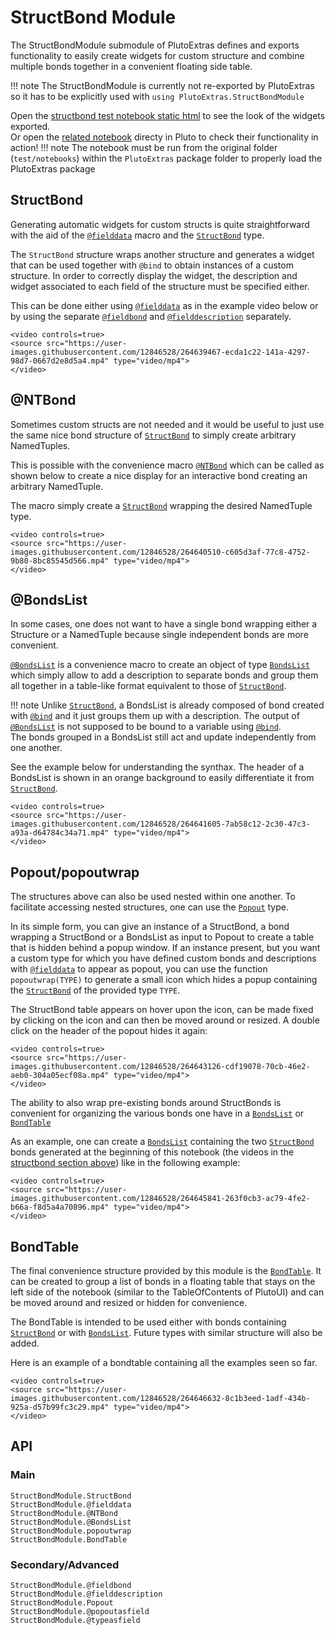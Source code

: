 # StructBond Module

The StructBondModule submodule of PlutoExtras defines and exports functionality to easily create widgets for custom structure and combine multiple bonds together in a convenient floating side table.

!!! note
    The StructBondModule is currently not re-exported by PlutoExtras so it has to be explicitly used with `using PlutoExtras.StructBondModule`

Open the [structbond test notebook static html](https://rawcdn.githack.com/disberd/PlutoExtras.jl/5b57bbb25276ff44cd79e93b72b8c504fd46a432/html_exports/test_bondstable.jl.html) to see the look of the widgets exported.\
Or open the [related notebook](https://github.com/disberd/PlutoExtras.jl/blob/master/test/notebooks/structbondmodule.jl) directy in Pluto to check their functionality in action!
!!! note
    The notebook must be run from the original folder (`test/notebooks`) within the `PlutoExtras` package folder to properly load the PlutoExtras package

## StructBond
Generating automatic widgets for custom structs is quite straightforward with
the aid of the [`@fielddata`](@ref) macro and the [`StructBond`](@ref) type.

The `StructBond` structure wraps another structure and generates a widget that can be used together with `@bind` to obtain instances of a custom structure.
In order to correctly display the widget, the description and widget associated to each field of the structure must be specified either.

This can be done either using [`@fielddata`](@ref) as in the example video below or by using the separate [`@fieldbond`](@ref) and [`@fielddescription`](@ref) separately.

```@raw html
<video controls=true>
<source src="https://user-images.githubusercontent.com/12846528/264639467-ecda1c22-141a-4297-98d7-0667d2e8d5a4.mp4" type="video/mp4">
</video>
```

## @NTBond
Sometimes custom structs are not needed and it would be useful to just use the same nice bond structure of [`StructBond`](@ref) to simply create arbitrary NamedTuples. 

This is possible with the convenience macro [`@NTBond`](@ref) which can be called as shown below to create a nice display for an interactive bond creating an arbitrary NamedTuple.

The macro simply create a [`StructBond`](@ref) wrapping the desired NamedTuple type.
```@raw html
<video controls=true>
<source src="https://user-images.githubusercontent.com/12846528/264640510-c605d3af-77c8-4752-9b80-8bc85545d566.mp4" type="video/mp4">
</video>
```

## @BondsList
In some cases, one does not want to have a single bond wrapping either a Structure or a NamedTuple because single independent bonds are more convenient.

[`@BondsList`](@ref) is a convenience macro to create an object of type [`BondsList`](@ref) which simply allow to add a description to separate bonds and group them all together in a table-like format equivalent to those of [`StructBond`](@ref).

!!! note
	Unlike [`StructBond`](@ref), a BondsList is already composed of bond created with [`@bind`](@ref) and it just groups them up with a description. The output of [`@BondsList`](@ref) is not supposed to be bound to a variable using [`@bind`](@ref).\
	The bonds grouped in a BondsList still act and update independently from one another.

See the example below for understanding the synthax. The header of a BondsList is shown in an orange background to easily differentiate it from [`StructBond`](@ref).
```@raw html
<video controls=true>
<source src="https://user-images.githubusercontent.com/12846528/264641605-7ab58c12-2c30-47c3-a93a-d64784c34a71.mp4" type="video/mp4">
</video>
```

## Popout/popoutwrap
The structures above can also be used nested within one another. To facilitate accessing nested structures, one can use the [`Popout`](@ref) type.

In its simple form, you can give an instance of a StructBond, a bond wrapping a StructBond or a BondsList as input to Popout to create a table that is hidden behind a popup window.
If an instance present, but you want a custom type for which you have defined custom bonds and descriptions with [`@fielddata`](@ref) to appear as popout, you can use the function `popoutwrap(TYPE)` to generate a small icon which hides a popup containing the [`StructBond`](@ref) of the provided type `TYPE`.

The StructBond table appears on hover upon the icon, can be made fixed by clicking on the icon and can then be moved around or resized.
A double click on the header of the popout hides it again:
```@raw html
<video controls=true>
<source src="https://user-images.githubusercontent.com/12846528/264643126-cdf19078-70cb-46e2-aeb0-304a05ecf08a.mp4" type="video/mp4">
</video>
```

The ability to also wrap pre-existing bonds around StructBonds is convenient for organizing the various bonds one have in a [`BondsList`](@ref) or [`BondTable`](@ref)

As an example, one can create a [`BondsList`](@ref) containing the two [`StructBond`](@ref) bonds generated at the beginning of this notebook (the videos in the [structbond section above](#StructBond)) like in the following example:
```@raw html
<video controls=true>
<source src="https://user-images.githubusercontent.com/12846528/264645841-263f0cb3-ac79-4fe2-b66a-f8d5a4a70896.mp4" type="video/mp4">
</video>
```

## BondTable
The final convenience structure provided by this module is the [`BondTable`](@ref). It can be created to group a list of bonds in a floating table that stays on the left side of the notebook (similar to the TableOfContents of PlutoUI) and can be moved around and resized or hidden for convenience.

The BondTable is intended to be used either with bonds containing [`StructBond`](@ref) or with [`BondsList`](@ref). Future types with similar structure will also be added.

Here is an example of a bondtable containing all the examples seen so far.
```@raw html
<video controls=true>
<source src="https://user-images.githubusercontent.com/12846528/264646632-8c1b3eed-1adf-434b-925a-d57b99fc3c29.mp4" type="video/mp4">
</video>
```

## API

### Main
```@docs
StructBondModule.StructBond
StructBondModule.@fielddata
StructBondModule.@NTBond
StructBondModule.@BondsList
StructBondModule.popoutwrap
StructBondModule.BondTable
```

### Secondary/Advanced
```@docs
StructBondModule.@fieldbond
StructBondModule.@fielddescription
StructBondModule.Popout
StructBondModule.@popoutasfield
StructBondModule.@typeasfield
```